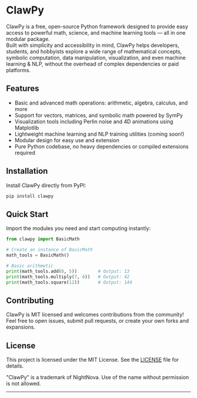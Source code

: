 # ClawPy

ClawPy is a free, open-source Python framework designed to provide easy access to powerful math, science, and machine learning tools — all in one modular package.  
Built with simplicity and accessibility in mind, ClawPy helps developers, students, and hobbyists explore a wide range of mathematical concepts, symbolic computation, data manipulation, visualization, and even machine learning & NLP, without the overhead of complex dependencies or paid platforms.

## Features

- Basic and advanced math operations: arithmetic, algebra, calculus, and more
- Support for vectors, matrices, and symbolic math powered by SymPy
- Visualization tools including Perlin noise and 4D animations using Matplotlib
- Lightweight machine learning and NLP training utilities (coming soon!)
- Modular design for easy use and extension
- Pure Python codebase, no heavy dependencies or compiled extensions required

## Installation

Install ClawPy directly from PyPI:

```bash
pip install clawpy
```

## Quick Start

Import the modules you need and start computing instantly:

```python
from clawpy import BasicMath

# Create an instance of BasicMath
math_tools = BasicMath()

# Basic arithmetic
print(math_tools.add(8, 5))        # Output: 13
print(math_tools.multiply(7, 6))   # Output: 42
print(math_tools.square(12))       # Output: 144
```

## Contributing

ClawPy is MIT licensed and welcomes contributions from the community!  
Feel free to open issues, submit pull requests, or create your own forks and expansions.

## License

This project is licensed under the MIT License. See the [LICENSE](LICENSE) file for details.

"ClawPy" is a trademark of NightNova. Use of the name without permission is not allowed.


---
